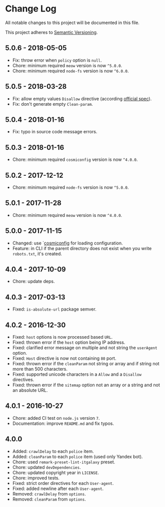 # Change Log

All notable changes to this project will be documented in this file.

This project adheres to [Semantic Versioning](http://semver.org).

## 5.0.6 - 2018-05-05

* Fix: throw error when `policy` option is `null`.
* Chore: minimum required `meow` version is now `^5.0.0`.
* Chore: minimum required `node-fs` version is now `^6.0.0`.

## 5.0.5 - 2018-03-28

* Fix: allow empty values `Disallow` directive (according [official spec](http://www.robotstxt.org/orig.html)).
* Fix: don't generate empty `Clean-param`.

## 5.0.4 - 2018-01-16

* Fix: typo in source code message errors.

## 5.0.3 - 2018-01-16

* Chore: minimum required `cosmiconfig` version is now `^4.0.0`.

## 5.0.2 - 2017-12-12

* Chore: minimum required `node-fs` version is now `^5.0.0`.

## 5.0.1 - 2017-11-28

* Chore: minimum required `meow` version is now `^4.0.0`.

## 5.0.0 - 2017-11-15

* Changed: use `[cosmiconfig](https://github.com/davidtheclark/cosmiconfig) for
  loading configuration.
* Feature: in CLI if the parent directory does not exist when you write
  `robots.txt`, it's created.

## 4.0.4 - 2017-10-09

* Chore: update deps.

## 4.0.3 - 2017-03-13

* Fixed: `is-absolute-url` package semver.

## 4.0.2 - 2016-12-30

* Fixed: `host` options is now processed based `URL`.
* Fixed: thrown error if the `host` option being IP address.
* Fixed: clarified error message on multiple and not string the `userAgent`
  option.
* Fixed: `Host` directive is now not containing `80` port.
* Fixed: thrown error if the `cleanParam` not string or array and if string not
  more than 500 characters.
* Fixed: supported unicode characters in a `Allow` and a `Disallow` directives.
* Fixed: thrown error if the `sitemap` option not an array or a string and not
  an absolute URL.

## 4.0.1 - 2016-10-27

* Chore: added CI test on `node.js` version `7`.
* Documentation: improve `README.md` and fix typos.

## 4.0.0

* Added: `crawlDelay` to each `police` item.
* Added: `cleanParam` to each `police` item (used only Yandex bot).
* Chore: used `remark-preset-lint-itgalaxy` preset.
* Chore: updated `devDependencies`.
* Chore: updated copyright year in `LICENSE`.
* Chore: improved tests.
* Fixed: strict order directives for each `User-agent`.
* Fixed: added newline after each `User-agent`.
* Removed: `crawlDelay` from `options`.
* Removed: `cleanParam` from `options`.
